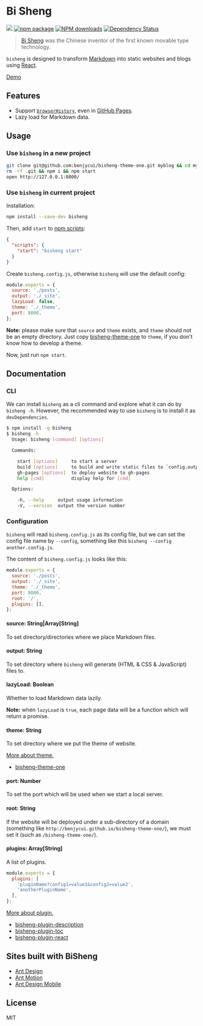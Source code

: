 # Bi Sheng

[![](https://img.shields.io/travis/benjycui/bisheng.svg?style=flat-square)](https://travis-ci.org/benjycui/bisheng)
[![npm package](https://img.shields.io/npm/v/bisheng.svg?style=flat-square)](https://www.npmjs.org/package/bisheng)
[![NPM downloads](http://img.shields.io/npm/dm/bisheng.svg?style=flat-square)](https://npmjs.org/package/bisheng)
[![Dependency Status](https://david-dm.org/benjycui/bisheng.svg?style=flat-square)](https://david-dm.org/benjycui/bisheng)

> [Bi Sheng](https://en.wikipedia.org/wiki/Bi_Sheng) was the Chinese inventor of the first known movable type technology.

`bisheng` is designed to transform [Markdown](https://en.wikipedia.org/wiki/Markdown) into static websites and blogs using [React](https://facebook.github.io/react/).

[Demo](http://benjycui.github.io/bisheng-theme-one/)

## Features

* Support [`browserHistory`](https://github.com/reactjs/react-router/blob/master/docs/API.md#browserhistory), even in [GitHub Pages](https://pages.github.com/).
* Lazy load for Markdown data.

## Usage

### Use `bisheng` in a new project

```bash
git clone git@github.com:benjycui/bisheng-theme-one.git myblog && cd myblog
rm -rf .git && npm i && npm start
open http://127.0.0.1:8000/
```

### Use `bisheng` in current project

Installation:

```bash
npm install --save-dev bisheng
```

Then, add `start` to [npm scripts](https://docs.npmjs.com/misc/scripts):

```json
{
  "scripts": {
    "start": "bisheng start"
  }
}
```

Create `bisheng.config.js`, otherwise `bisheng` will use the default config:

```js
module.exports = {
  source: './posts',
  output: './_site',
  lazyLoad: false,
  theme: './_theme',
  port: 8000,
};
```

**Note:** please make sure that `source` and `theme` exists, and `theme` should not be an empty directory. Just copy [bisheng-theme-one](https://github.com/benjycui/bisheng-theme-one) to `theme`, if you don't know how to develop a theme.

Now, just run `npm start`.

## Documentation

### CLI

We can install `bisheng` as a cli command and explore what it can do by `bisheng -h`. However, the recommended way to use `bisheng` is to install it as `devDependencies`.

```bash
$ npm install -g bisheng
$ bisheng -h
  Usage: bisheng [command] [options]

  Commands:

    start [options]     to start a server
    build [options]     to build and write static files to `config.output`
    gh-pages [options]  to deploy website to gh-pages
    help [cmd]          display help for [cmd]

  Options:

    -h, --help     output usage information
    -V, --version  output the version number
```

### Configuration

`bisheng` will read `bisheng.config.js` as its config file, but we can set the config file name by `--config`, something like this `bisheng --config another.config.js`.

The content of `bisheng.config.js` looks like this:

```js
module.exports = {
  source: './posts',
  output: './_site',
  theme: './_theme',
  port: 8000,
  root: '/',
  plugins: [],
};
```

#### source: String|Array[String]

To set directory/directories where we place Markdown files.

#### output: String

To set directory where `bisheng` will generate (HTML & CSS & JavaScript) files to.

#### lazyLoad: Boolean

Whether to load Markdown data lazily.

**Note:** when `lazyLoad` is `true`, each page data will be a function which will return a promise.

#### theme: String

To set directory where we put the theme of website.

[More about theme.](https://github.com/benjycui/bisheng/tree/master/docs/theme.md)

* [bisheng-theme-one](https://github.com/benjycui/bisheng-theme-one)

#### port: Number

To set the port which will be used when we start a local server.

#### root: String

If the website will be deployed under a sub-directory of a domain (something like `http://benjycui.github.io/bisheng-theme-one/`), we must set it (such as `/bisheng-theme-one/`).

#### plugins: Array[String]

A list of plugins.

```js
module.exports = {
  plugins: [
    'pluginName?config1=value1&config2=value2',
    'anotherPluginName',
  ],
};
```

[More about plugin.](https://github.com/benjycui/bisheng/tree/master/docs/plugin.md)

* [bisheng-plugin-description](https://github.com/benjycui/bisheng-plugin-description)
* [bisheng-plugin-toc](https://github.com/benjycui/bisheng-plugin-toc)
* [bisheng-plugin-react](https://github.com/benjycui/bisheng-plugin-react)

## Sites built with BiSheng

* [Ant Design](http://ant.design)
* [Ant Motion](http://motion.ant.design)
* [Ant Design Mobile](http://mobile.ant.design/)

## License

MIT
